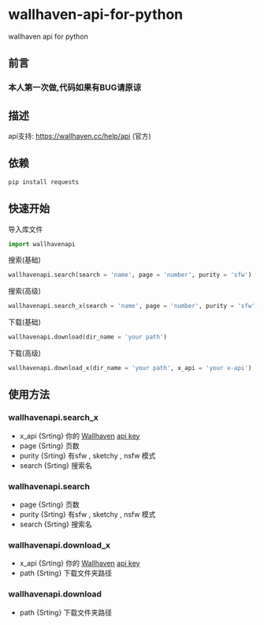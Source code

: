 # wallhaven-api-for-python
wallhaven api for python

## 前言

### 本人第一次做,代码如果有BUG请原谅

## 描述

api支持: https://wallhaven.cc/help/api (官方)

## 依赖

```sh
pip install requests
```

## 快速开始

导入库文件

```python
import wallhavenapi
```

搜索(基础)

```python
wallhavenapi.search(search = 'name', page = 'number', purity = 'sfw')
```

搜索(高级)

```python
wallhavenapi.search_x(search = 'name', page = 'number', purity = 'sfw', x_api = 'your x-api')
```

下载(基础)
```python
wallhavenapi.download(dir_name = 'your path')
```


下载(高级)
```python
wallhavenapi.download_x(dir_name = 'your path', x_api = 'your x-api')
```

## 使用方法

### wallhavenapi.search_x

* x_api {Srting} 你的 [Wallhaven](https://wallhaven.cc)  [api key](https://wallhaven.cc/settings/account)
* page {Srting} 页数
* purity {Srting} 有sfw , sketchy , nsfw 模式
* search {Srting} 搜索名

### wallhavenapi.search

* page {Srting} 页数
* purity {Srting} 有sfw , sketchy , nsfw 模式
* search {Srting} 搜索名


### wallhavenapi.download_x

* x_api {Srting} 你的 [Wallhaven](https://wallhaven.cc)  [api key](https://wallhaven.cc/settings/account)
* path {Srting} 下载文件夹路径

### wallhavenapi.download

* path {Srting} 下载文件夹路径

